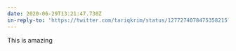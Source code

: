 ```yaml
---
date: 2020-06-29T13:21:47.730Z
in-reply-to: 'https://twitter.com/tariqkrim/status/1277274078475358215?s=20'
---
```


This is amazing
